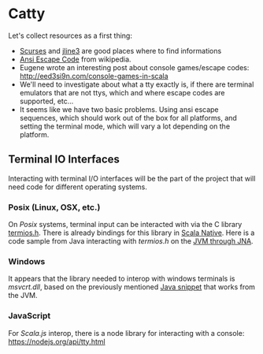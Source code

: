 # Catty

Let's collect resources as a first thing:

- [Scurses](https://github.com/Tenchi2xh/Scurses) and [jline3](https://github.com/jline/jline3) are good places where to find informations
- [Ansi Escape Code](https://en.wikipedia.org/wiki/ANSI_escape_code) from wikipedia.
- Eugene wrote an interesting post about console games/escape codes: http://eed3si9n.com/console-games-in-scala
- We'll need to investigate about what a tty exactly is, if there are terminal emulators that are not ttys, which and
where escape codes are supported, etc...
- It seems like we have two basic problems. Using ansi escape sequences, which should work out of the box for all
platforms, and setting the terminal mode, which will vary a lot depending on the platform.

## Terminal IO Interfaces

Interacting with terminal I/O interfaces will be the part of the project that will need code for different operating
systems.

### Posix (Linux, OSX, etc.)

On _Posix_ systems, terminal input can be interacted with via the C library
[termios.h](https://pubs.opengroup.org/onlinepubs/9699919799/basedefs/termios.h.html). There is already bindings for
this library in [Scala Native](https://github.com/scala-native/scala-native/blob/main/posixlib/src/main/scala/scala/scalanative/posix/termios.scala).
Here is a code sample from Java interacting with _termios.h_ on the [JVM through JNA](https://www.source-code.biz/snippets/java/RawConsoleInput/RawConsoleInput.java).

### Windows

It appears that the library needed to interop with windows terminals is _msvcrt.dll_, based on the previously mentioned
[Java snippet](https://www.source-code.biz/snippets/java/RawConsoleInput/RawConsoleInput.java) that works from the JVM.

### JavaScript

For _Scala.js_ interop, there is a node library for interacting with a console: https://nodejs.org/api/tty.html
